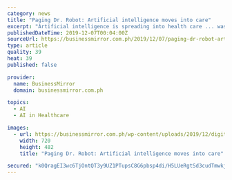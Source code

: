 ```yaml
---
category: news
title: "Paging Dr. Robot: Artificial intelligence moves into care"
excerpt: "Artificial intelligence is spreading into health care ... was originally designed to determine whether veterans returning from a deployment might need therapy. Ellie appears on computer monitors and leads a person through initial questions."
publishedDateTime: 2019-12-07T00:04:00Z
sourceUrl: https://businessmirror.com.ph/2019/12/07/paging-dr-robot-artificial-intelligence-moves-into-care/
type: article
quality: 39
heat: 39
published: false

provider:
  name: BusinessMirror
  domain: businessmirror.com.ph

topics:
  - AI
  - AI in Healthcare

images:
  - url: https://businessmirror.com.ph/wp-content/uploads/2019/12/digitallife03-120719.jpg
    width: 720
    height: 482
    title: "Paging Dr. Robot: Artificial intelligence moves into care"

secured: "k0QragEI3wc6TjOntQT3y9UZ1PTupsC8G6pbsp4di/H5LUeRgtSd3cudTmwkjy+9F3CHnNOJ6nDIkAT3gIVjI2/PQaY3mzmSkunvfOnwNas6GaR1eIQyVjgCg23tyk885cUez3O3LMoAGoXLq70y2w8qLSkNoivZ8CU5Sby8ihbHZGkAJtXwpQEUMUqrf2UpA8EbAqngaFz+Yq0Ltx3SydLoC0WivdRDsmbGyLVsnmOgBVwWUCfjY/eOOKGzC8qsMSpbc6+va6zjW0F3ysryYQ==;z3wyLmBFhXPg7UVSjpnSeg=="
---
```


